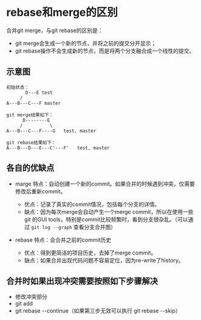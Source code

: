 # rebase和merge的区别

合并git merge，与git rebase的区别是：
- git merge会生成一个新的节点，并将之前的提交分开显示；
- git rebase操作不会生成新的节点，而是将两个分支融合成一个线性的提交。

## 示意图
```
初始状态：
       D---E test
     /
A---B---C---F master
```

```
git merge结果如下：
      D--------E
     /          \
A---B---C---F----G   test, master
```

```
git rebase结果如下：
A---B---D---E---C'---F'   test, master
```

## 各自的优缺点

- marge 特点：自动创建一个新的commit。如果合并的时候遇到冲突，仅需要修改后重新commit。
  - 优点：记录了真实的commit情况，包括每个分支的详情。
  - 缺点：因为每次merge会自动产生一个merge commit，所以在使用一些git 的GUI tools，特别是commit比较频繁时，看到分支很杂乱。（可以通过 `git log --graph` 查看分支合并图）

- rebase 特点：会合并之前的commit历史
  - 优点：得到更简洁的项目历史，去掉了merge commit。
  - 缺点：如果合并出现代码问题不容易定位，因为re-write了history。

## 合并时如果出现冲突需要按照如下步骤解决

- 修改冲突部分
- git add
- git rebase --continue（如果第三步无效可以执行 git rebase --skip）

